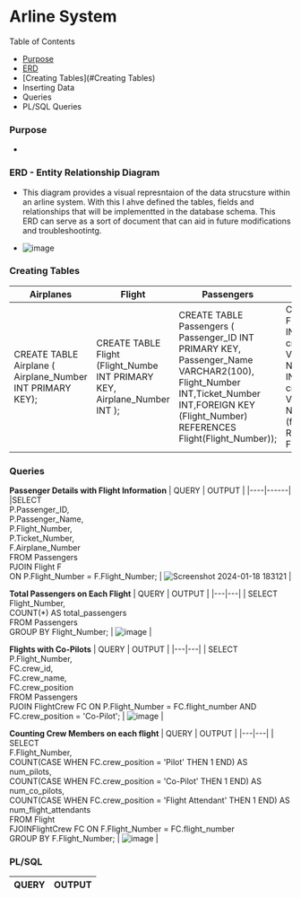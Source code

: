 # **Arline System** 

Table of Contents
- [Purpose](#Purpose)
- [ERD](#ERD) 
- [Creating Tables](#Creating Tables)
- Inserting Data
- Queries
- PL/SQL Queries 


### Purpose
- 

### ERD - Entity Relationship Diagram
- This diagram provides a visual represntaion of the data strucsture within an arline system. With this I ahve defined the tables, fields and relationships that will be implementted in the database schema. This ERD can serve as a sort of document that can aid in future modifications and troubleshootintg. 

- ![image](https://github.com/LuseroNajera/SQL-Projects/assets/155403528/5f1fb243-2835-4e4e-847b-f68a6960f69e)


### Creating Tables 


| **Airplanes** | **Flight** | **Passengers** | **Flight Crew** | 
|---|---|---|---|
|CREATE TABLE Airplane ( Airplane_Number INT PRIMARY KEY); | CREATE TABLE Flight (Flight_Numbe INT PRIMARY KEY, Airplane_Number INT ); | CREATE TABLE Passengers ( Passenger_ID INT PRIMARY KEY, Passenger_Name VARCHAR2(100), Flight_Number INT,Ticket_Number INT,FOREIGN KEY (Flight_Number) REFERENCES Flight(Flight_Number)); | CREATE TABLE FlightCrew (crew_id INT PRIMARY KEY, crew_name VARCHAR(255) NOT NULL, flight_number INT NOT NULL crew_position VARCHAR(50) NOT NULL, FOREIGN KEY (flight_number) REFERENCES Flight(flight_number)); | 

### Queries

**Passenger Details with Flight Information**
| QUERY | OUTPUT |
|----|------|
|SELECT <br/> P.Passenger_ID,<br/> P.Passenger_Name,<br/> P.Flight_Number,<br/> P.Ticket_Number,<br/> F.Airplane_Number <br/> FROM Passengers <br/> PJOIN Flight F <br/> ON P.Flight_Number = F.Flight_Number; | ![Screenshot 2024-01-18 183121](https://github.com/LuseroNajera/SQL-Projects/assets/155403528/1d969add-8ae0-499d-9c07-cc2d668a09a2) | 



**Total Passengers on Each Flight**
| QUERY | OUTPUT |
|---|---|
| SELECT <br/> Flight_Number, <br/>COUNT(*) AS total_passengers <br/>FROM Passengers <br/>GROUP BY Flight_Number;  | ![image](https://github.com/LuseroNajera/SQL-Projects/assets/155403528/641c979a-01e1-4f9e-994a-ebe0b7e43574) |


**Flights with Co-Pilots**
| QUERY | OUTPUT |
|---|---|
| SELECT <br/>P.Flight_Number, <br/>FC.crew_id,<br/>FC.crew_name, <br/>FC.crew_position <br/>FROM Passengers <br/>PJOIN FlightCrew FC ON P.Flight_Number = FC.flight_number AND FC.crew_position = 'Co-Pilot'; | ![image](https://github.com/LuseroNajera/SQL-Projects/assets/155403528/e67a91d6-f5bb-4611-a854-6e7b887ae47b) | 

  
**Counting Crew Members on each flight**
| QUERY | OUTPUT |
|---|---|
| SELECT <br/>F.Flight_Number, <br/> COUNT(CASE WHEN FC.crew_position = 'Pilot' THEN 1 END) AS num_pilots, <br/>COUNT(CASE WHEN FC.crew_position = 'Co-Pilot' THEN 1 END) AS num_co_pilots, <br/>COUNT(CASE WHEN FC.crew_position = 'Flight Attendant' THEN 1 END) AS num_flight_attendants<br/>FROM Flight <br/>FJOINFlightCrew FC ON F.Flight_Number = FC.flight_number <br/>GROUP BY F.Flight_Number; | ![image](https://github.com/LuseroNajera/SQL-Projects/assets/155403528/23dbf1fa-f4b5-43bc-83e6-db937eb5ffb6) | 


### PL/SQL 
| QUERY | OUTPUT |
|----|------|

